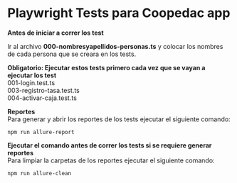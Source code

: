 # Playwright Tests para Coopedac app

**Antes de iniciar a correr los test**  

Ir al archivo **000-nombresyapellidos-personas.ts** y colocar los nombres de cada persona que se creara en los tests.  

**Obligatorio: Ejecutar estos tests primero cada vez que se vayan a ejecutar los test**    
001-login.test.ts  
003-registro-tasa.test.ts  
004-activar-caja.test.ts

**Reportes**  
Para generar y abrir los reportes de los tests ejecutar el siguiente comando:
```
npm run allure-report
```
**Ejecutar el comando antes de correr los tests si se requiere generar reportes**  
Para limpiar la carpetas de los reportes ejecutar el siguiente comando:
```
npm run allure-clean
```
